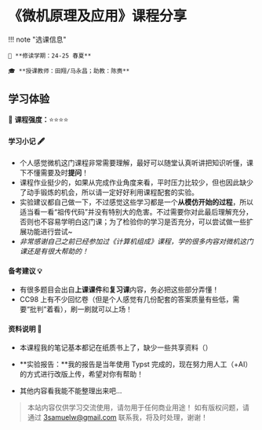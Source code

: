 # 《微机原理及应用》课程分享

!!! note "选课信息"

	🔖 **修读学期：24-25 春夏**
	
	🎓 **授课教师：田翔/马永昌；助教：陈赉**

## 学习体验

🧠 **课程强度：**⭐⭐⭐⭐

#### 学习小记 🖋️

- 个人感觉微机这门课程非常需要理解，最好可以随堂认真听讲把知识听懂，课下不懂需要及时**提问**！
- 课程作业挺少的，如果从完成作业角度来看，平时压力比较少，但也因此缺少了动手锻炼的机会，所以请一定好好利用课程配套的实验。
- 实验建议都自己做一下，不过感觉这些学习都是一个**从模仿开始的过程**，所以适当看一看“祖传代码”并没有特别大的危害。不过需要你对此最后理解充分，否则也不容易学明白这门课；为了检验你的学习是否充分，可以尝试做一些扩展功能进行尝试~
- *非常感谢自己之前已经参加过《计算机组成》课程，学的很多内容对微机这门课还是有很大帮助的！*

#### 备考建议 💡

- 有很多题目会出自**上课课件**和**复习课**内容，务必把这些部分弄懂！
- CC98 上有不少回忆卷（但是个人感觉有几份配套的答案质量有些低，需要“批判”着看），刷一刷就可以上场！

#### 资料说明 📎

- 本课程我的笔记基本都记在纸质书上了，缺少一些共享资料（）
- **实验报告：**我的报告是当年使用 Typst 完成的，现在努力用人工（+AI）的方式进行改版上传，希望对你有帮助！

- 其他内容看我能不能整理出来吧...

> 本站内容仅供学习交流使用，请勿用于任何商业用途！
如有版权问题，请通过 [3samuelw@gmail.com](mailto:3samuelw@gmail.com) 联系我，将及时处理，谢谢！
